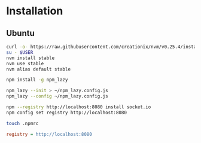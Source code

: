 # Installation

## Ubuntu

```sh
curl -o- https://raw.githubusercontent.com/creationix/nvm/v0.25.4/install.sh | bash
su - $USER
nvm install stable
nvm use stable
nvm alias default stable
```

```sh
npm install -g npm_lazy
```

```sh
npm_lazy --init > ~/npm_lazy.config.js
npm_lazy --config ~/npm_lazy.config.js
```

```sh
npm --registry http://localhost:8080 install socket.io
npm config set registry http://localhost:8080
```

```sh
touch .npmrc
```

```ini
registry = http://localhost:8080
```
